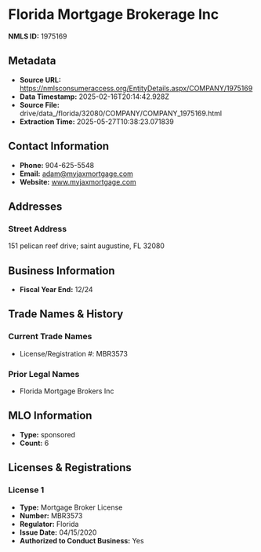 # Florida Mortgage Brokerage Inc

**NMLS ID:** 1975169

## Metadata
- **Source URL:** https://nmlsconsumeraccess.org/EntityDetails.aspx/COMPANY/1975169
- **Data Timestamp:** 2025-02-16T20:14:42.928Z
- **Source File:** drive/data_/florida/32080/COMPANY/COMPANY_1975169.html
- **Extraction Time:** 2025-05-27T10:38:23.071839

## Contact Information
- **Phone:** 904-625-5548
- **Email:** adam@myjaxmortgage.com
- **Website:** www.myjaxmortgage.com

## Addresses
### Street Address
151 pelican reef drive; saint augustine, FL 32080

## Business Information
- **Fiscal Year End:** 12/24

## Trade Names & History
### Current Trade Names
- License/Registration #: MBR3573

### Prior Legal Names
- Florida Mortgage Brokers Inc

## MLO Information
- **Type:** sponsored
- **Count:** 6

## Licenses & Registrations

### License 1
- **Type:** Mortgage Broker License
- **Number:** MBR3573
- **Regulator:** Florida
- **Issue Date:** 04/15/2020
- **Authorized to Conduct Business:** Yes
